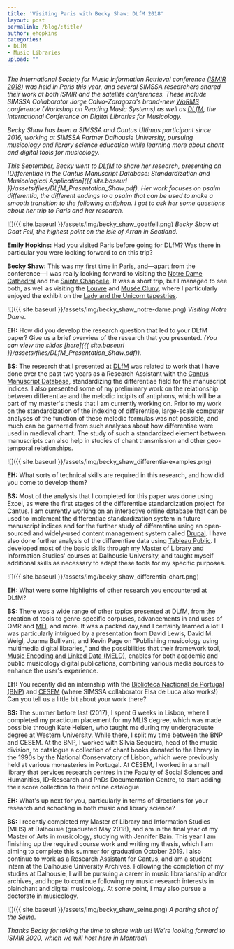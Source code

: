 ```yaml
---
title: 'Visiting Paris with Becky Shaw: DLfM 2018'
layout: post
permalink: /blog/:title/
author: ehopkins
categories:
- DLfM
- Music Libraries
upload: ""
---
```


_The International Society for Music Information Retrieval conference ([ISMIR 2018](http://ismir2018.ircam.fr/)) was held in Paris this year, and several SIMSSA researchers shared their work at both ISMIR and the satellite conferences. These include SIMSSA Collaborator Jorge Calvo-Zaragoza's brand-new [WoRMS](https://sites.google.com/view/worms2018/people) conference (Workshop on Reading Music Systems) as well as [DLfM](https://dlfm.web.ox.ac.uk/), the International Conference on Digital Libraries for Musicology._

_Becky Shaw has been a SIMSSA and Cantus Ultimus participant since 2016, working at SIMSSA Partner Dalhousie University, pursuing musicology and library science education while learning more about chant and digital tools for musicology._

_This September, Becky went to [DLfM](https://dlfm.web.ox.ac.uk/) to share her research, presenting on [Differentiae in the Cantus Manuscript Database: Standardization and Musicological Application]({{ site.baseurl }}/assets/files/DLfM\_Presentation\_Shaw.pdf). Her work focuses on psalm differentia, the different endings to a psalm that can be used to make a smooth transition to the following antiphon. I got to ask her some questions about her trip to Paris and her research._

![]({{ site.baseurl }}/assets/img/becky_shaw_goatfell.png)
_Becky Shaw at Goat Fell, the highest point on the Isle of Arran in Scotland._

**Emily Hopkins:** Had you visited Paris before going for DLfM? Was there in particular you were looking forward to on this trip?

**Becky Shaw:** This was my first time in Paris, and—apart from the conference—I was really looking forward to visiting the [Notre Dame Cathedral](http://www.notredamedeparis.fr/en/) and the [Sainte Chappelle](http://www.sainte-chapelle.fr/en/). It was a short trip, but I managed to see both, as well as visiting the [Louvre](https://www.louvre.fr/en) and [Musée Cluny](http://www.musee-moyenage.fr/), where I particularly enjoyed the exhibit on the [Lady and the Unicorn tapestries](http://www.musee-moyenage.fr/collection/oeuvre/la-dame-a-la-licorne.html).

![]({{ site.baseurl }}/assets/img/becky_shaw_notre-dame.png)
_Visiting Notre Dame._

**EH:** How did you develop the research question that led to your DLfM paper? Give us a brief overview of the research that you presented. _(You can view the slides [here]({{ site.baseurl }}/assets/files/DLfM_Presentation_Shaw.pdf))._

**BS:** The research that I presented at [DLfM](https://dlfm.web.ox.ac.uk/) was related to work that I have done over the past two years as a Research Assistant with the [Cantus Manuscript Database](http://cantus.uwaterloo.ca/), standardizing the differentiae field for the manuscript indices. I also presented some of my preliminary work on the relationship between differentiae and the melodic incipits of antiphons, which will be a part of my master's thesis that I am currently working on. Prior to my work on the standardization of the indexing of differentiae, large-scale computer analyses of the function of these melodic formulas was not possible, and much can be garnered from such analyses about how differentiae were used in medieval chant. The study of such a standardized element between manuscripts can also help in studies of chant transmission and other geo-temporal relationships.

![]({{ site.baseurl }}/assets/img/becky_shaw_differentia-examples.png)

**EH:** What sorts of technical skills are required in this research, and how did you come to develop them?

**BS:** Most of the analysis that I completed for this paper was done using Excel, as were the first stages of the differentiae standardization project for Cantus. I am currently working on an interactive online database that can be used to implement the differentiae standardization system in future manuscript indices and for the further study of differentiae using an open-sourced and widely-used content management system called [Drupal](https://www.drupal.org/). I have also done further analysis of the differentiae data using [Tableau Public](https://public.tableau.com/en-us/s/). I developed most of the basic skills through my Master of Library and Information Studies' courses at Dalhousie University, and taught myself additional skills as necessary to adapt these tools for my specific purposes.

![]({{ site.baseurl }}/assets/img/becky_shaw_differentia-chart.png)

**EH:** What were some highlights of other research you encountered at DLfM?

**BS:** There was a wide range of other topics presented at DLfM, from the creation of tools to genre-specific corpuses, advancements in and uses of OMR and [MEI](https://music-encoding.org/), and more. It was a packed day,and I certainly learned a lot! I was particularly intrigued by a presentation from David Lewis, David M. Weigl, Joanna Bullivant, and Kevin Page on "Publishing musicology using multimedia digital libraries," and the possibilities that their framework tool, [Music Encoding and Linked Data (MELD)](http://www.oerc.ox.ac.uk/news/centre-releases-music-encoding-software), enables for both academic and public musicology digital publications, combining various media sources to enhance the user's experience.

**EH:** You recently did an internship with the [Biblioteca Nactional de Portugal (BNP)](http://www.bnportugal.pt/) and [CESEM](http://cesem.fcsh.unl.pt/) (where SIMSSA collaborator Elsa de Luca also works!) Can you tell us a little bit about your work there?

**BS:** The summer before last (2017), I spent 6 weeks in Lisbon, where I completed my practicum placement for my MLIS degree, which was made possible through Kate Helsen, who taught me during my undergraduate degree at Western University. While there, I split my time between the BNP and CESEM. At the BNP, I worked with Sílvia Sequeira, head of the music division, to catalogue a collection of chant books donated to the library in the 1990s by the National Conservatory of Lisbon, which were previously held at various monasteries in Portugal. At CESEM, I worked in a small library that services research centres in the Faculty of Social Sciences and Humanities, ID–Research and PhDs Documentation Centre, to start adding their score collection to their online catalogue.

**EH:** What's up next for you, particularly in terms of directions for your research and schooling in both music and library science?

**BS:** I recently completed my Master of Library and Information Studies (MLIS) at Dalhousie (graduated May 2018), and am in the final year of my Master of Arts in musicology, studying with Jennifer Bain. This year I am finishing up the required course work and writing my thesis, which I am aiming to complete this summer for graduation October 2019. I also continue to work as a Research Assistant for Cantus, and am a student intern at the Dalhousie University Archives. Following the completion of my studies at Dalhousie, I will be pursuing a career in music librarianship and/or archives, and hope to continue following my music research interests in plainchant and digital musicology. At some point, I may also pursue a doctorate in musicology.

![]({{ site.baseurl }}/assets/img/becky_shaw_seine.png)
_A parting shot of the Seine._

_Thanks Becky for taking the time to share with us! We're looking forward to ISMIR 2020, which we will host here in Montreal!_
